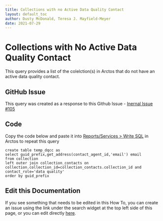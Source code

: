 ```yaml
---
title: Collections with no Active Data Quality Contact
layout: default_toc
author: Dusty McDonald, Teresa J. Mayfield-Meyer
date: 2021-07-29
---
```

# Collections with No Active Data Quality Contact

This query provides a list of the colelction(s) in Arctos that do not have an active data quality contact.

## GitHub Issue
This query was created as a response to this Github Issue - <a href="https://github.com/ArctosDB/internal/issues/105" target="_blank">Inernal Issue #105</a>

## Code
Copy the code below and paste it into <a href="https://arctos.database.museum/tools/userSQL.cfm" target="_blank">Reports/Services > Write SQL</a> in Arctos to repeat this query

```
create table temp_dqcc as
select guid_prefix,get_address(contact_agent_id,'email') email
from collection
left outer join collection_contacts on collection.collection_id=collection_contacts.collection_id and contact_role='data quality'
order by guid_prefix
```

## Edit this Documentation

If you see something that needs to be edited in this How To, you can create an issue using the link under the search widget at the top left side of this page, or you can edit directly <a href="https://github.com/ArctosDB/documentation-wiki/blob/gh-pages/_sql_cheats/no_data_quality_contact.markdown" target="_blank">here</a>. 
